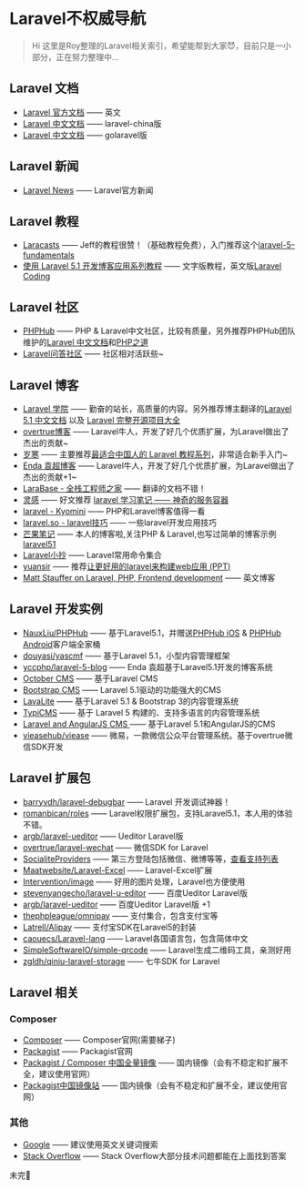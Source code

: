# Laravel不权威导航

> Hi 这里是Roy整理的Laravel相关索引，希望能帮到大家:smiling_imp:，目前只是一小部分，正在努力整理中...

## Laravel 文档

 - [Laravel 官方文档](http://laravel.com/)       —— 英文
 - [Laravel 中文文档](http://laravel-china.org/) —— laravel-china版
 - [Laravel 中文文档](http://www.golaravel.com/) —— golaravel版

## Laravel 新闻
 - [Laravel News](https://laravel-news.com/) —— Laravel官方新闻 
 
## Laravel 教程

 - [Laracasts](https://laracasts.com) —— Jeff的教程很赞！（基础教程免费），入门推荐这个[laravel-5-fundamentals](https://laracasts.com/series/laravel-5-fundamentals)
 - [使用 Laravel 5.1 开发博客应用系列教程](https://phphub.org/topics/1564) —— 文字版教程，英文版[Laravel Coding](http://laravelcoding.com/blog)
 
## Laravel 社区 
 - [PHPHub](https://phphub.org/) —— PHP & Laravel中文社区，比较有质量，另外推荐PHPHub团队维护的[Laravel 中文文档](http://laravel-china.org/)和[PHP之道](http://laravel-china.github.io/php-the-right-way/)
 - [Laravel问答社区](http://wenda.golaravel.com/) —— 社区相对活跃些~
 
## Laravel 博客
 - [Laravel 学院](http://laravelacademy.org/) —— 勤奋的站长，高质量的内容。另外推荐博主翻译的[Laravel 5.1 中文文档](http://laravelacademy.org/laravel-docs-5_1) 以及 [Laravel 完整开源项目大全](http://laravelacademy.org/laravel-project)
 - [overtrue博客](http://overtrue.me/) —— Laravel牛人，开发了好几个优质扩展，为Laravel做出了杰出的贡献~
 - [岁寒](https://lvwenhan.com) —— 主要推荐[最适合中国人的 Laravel 教程系列](https://lvwenhan.com/laravel/432.html)，非常适合新手入门~
 - [Enda 袁超博客](http://www.phpyc.com/) —— Laravel牛人，开发了好几个优质扩展，为Laravel做出了杰出的贡献+1~
 - [LaraBase - 全栈工程师之家](http://laravelbase.com/) —— 翻译的文档不错！
 - [灵感](https://www.insp.top/) —— 好文推荐 [laravel 学习笔记 —— 神奇的服务容器](https://www.insp.top/article/learn-laravel-container)
 - [laravel - Kyomini](http://www.kyomini.com/) —— PHP和Laravel博客值得一看
 - [laravel.so - laravel技巧](http://laravel.so/) —— 一些laravel开发应用技巧
 - [芒果笔记](http://note.mango.im/) —— 本人的博客啦,关注PHP & Laravel,也写过简单的博客示例[laravel51](https://github.com/mangoim/laravel51)
 - [Laravel小抄](http://cheats.jesse-obrien.ca/) —— Laravel常用命令集合 
 - [yuansir](http://www.yuansir-web.com/) —— 推荐[让更好用的laravel来构建web应用 (PPT)](http://slides.com/ryanyuan/better-use-of-laravel-to-build-web-applications#/)
 - [Matt Stauffer on Laravel, PHP, Frontend development](https://mattstauffer.co/blog) —— 英文博客

## Laravel 开发实例
 - [NauxLiu/PHPHub](https://github.com/NauxLiu/phphub-server) —— 基于Laravel5.1，并赠送[PHPHub iOS](https://github.com/Aufree/phphub-ios) & [PHPHub Android](https://github.com/CycloneAxe/phphub-android)客户端全家桶   
 - [douyasi/yascmf](https://github.com/douyasi/yascmf) —— 基于Laravel 5.1，小型内容管理框架
 - [yccphp/laravel-5-blog](https://github.com/yccphp/laravel-5-blog) —— Enda 袁超基于Laravel5.1开发的博客系统
 - [October CMS](https://octobercms.com/)  —— 基于Laravel CMS
 - [Bootstrap CMS](https://github.com/BootstrapCMS/CMS) —— Laravel 5.1驱动的功能强大的CMS
 - [LavaLite](https://github.com/LavaLite/cms) —— 基于Laravel 5.1 & Bootstrap 3的内容管理系统
 - [TypiCMS](https://github.com/TypiCMS/Base) —— 基于 Laravel 5 构建的、支持多语言的内容管理系统
 - [Laravel and AngularJS CMS ](https://github.com/DimitriMikadze/laravel-angular-cms) —— 基于Laravel 5.1和AngularJS的CMS
 - [vieasehub/viease](https://github.com/vieasehub/viease) —— 微易，一款微信公众平台管理系统。基于overtrue微信SDK开发

## Laravel 扩展包
 - [barryvdh/laravel-debugbar](https://github.com/barryvdh/laravel-debugbar) ——  Laravel 开发调试神器！
 - [romanbican/roles](https://github.com/romanbican/roles) —— Laravel权限扩展包，支持Laravel5.1，本人用的体验不错。
 - [argb/laravel-ueditor](https://github.com/argb/laravel-ueditor) —— Ueditor Laravel版
 - [overtrue/laravel-wechat](https://github.com/overtrue/laravel-wechat) —— 微信SDK for Laravel
 - [SocialiteProviders](https://github.com/SocialiteProviders) —— 第三方登陆包括微信、微博等等，[查看支持列表](http://socialiteproviders.github.io/)
 - [Maatwebsite/Laravel-Excel](https://github.com/Maatwebsite/Laravel-Excel) —— Laravel-Excel扩展
 - [Intervention/image](https://github.com/Intervention/image) —— 好用的图片处理，Laravel也方便使用
 - [stevenyangecho/laravel-u-editor](https://github.com/stevenyangecho/laravel-u-editor) —— 百度Ueditor Laravel版
 - [argb/laravel-ueditor](https://github.com/argb/laravel-ueditor) —— 百度Ueditor Laravel版 +1
 - [thephpleague/omnipay](https://github.com/thephpleague/omnipay) —— 支付集合，包含支付宝等
 - [Latrell/Alipay](https://github.com/Latrell/Alipay) —— 支付宝SDK在Laravel5的封装
 - [caouecs/Laravel-lang](https://github.com/caouecs/Laravel-lang) —— Laravel各国语言包，包含简体中文
 - [SimpleSoftwareIO/simple-qrcode](https://github.com/SimpleSoftwareIO/simple-qrcode) —— Laravel生成二维码工具，亲测好用
 - [zgldh/qiniu-laravel-storage](https://github.com/zgldh/qiniu-laravel-storage) —— 七牛SDK for Laravel

## Laravel 相关
 
### Composer
 - [Composer](https://getcomposer.org/) —— Composer官网(需要梯子)
 - [Packagist](https://packagist.org/) —— Packagist官网
 - [Packagist / Composer 中国全量镜像](http://pkg.phpcomposer.com/) —— 国内镜像（会有不稳定和扩展不全，建议使用官网）
 - [Packagist中国镜像站](http://packagist.cn/) —— 国内镜像（会有不稳定和扩展不全，建议使用官网）

### 其他
 - [Google](https://www.google.com) —— 建议使用英文关键词搜索
 - [Stack Overflow](http://stackoverflow.com/) —— Stack Overflow大部分技术问题都能在上面找到答案

未完:dog:

